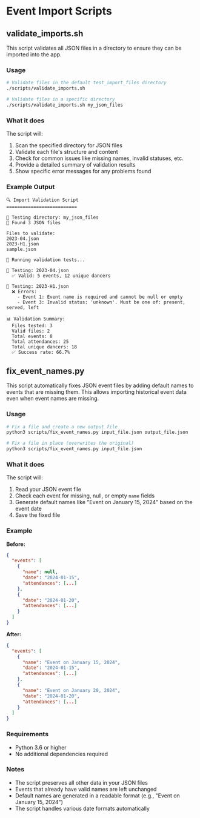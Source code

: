 # Event Import Scripts

## validate_imports.sh

This script validates all JSON files in a directory to ensure they can be imported into the app.

### Usage

```bash
# Validate files in the default test_import_files directory
./scripts/validate_imports.sh

# Validate files in a specific directory
./scripts/validate_imports.sh my_json_files
```

### What it does

The script will:
1. Scan the specified directory for JSON files
2. Validate each file's structure and content
3. Check for common issues like missing names, invalid statuses, etc.
4. Provide a detailed summary of validation results
5. Show specific error messages for any problems found

### Example Output

```
🔍 Import Validation Script
==========================

📁 Testing directory: my_json_files
📄 Found 3 JSON files

Files to validate:
2023-04.json
2023-H1.json
sample.json

🧪 Running validation tests...

📄 Testing: 2023-04.json
  ✅ Valid: 5 events, 12 unique dancers

📄 Testing: 2023-H1.json
  ❌ Errors:
    - Event 1: Event name is required and cannot be null or empty
    - Event 3: Invalid status: 'unknown'. Must be one of: present, served, left

📊 Validation Summary:
  Files tested: 3
  Valid files: 2
  Total events: 8
  Total attendances: 25
  Total unique dancers: 18
  ✅ Success rate: 66.7%
```

## fix_event_names.py

This script automatically fixes JSON event files by adding default names to events that are missing them. This allows importing historical event data even when event names are missing.

### Usage

```bash
# Fix a file and create a new output file
python3 scripts/fix_event_names.py input_file.json output_file.json

# Fix a file in place (overwrites the original)
python3 scripts/fix_event_names.py input_file.json
```

### What it does

The script will:
1. Read your JSON event file
2. Check each event for missing, null, or empty `name` fields
3. Generate default names like "Event on January 15, 2024" based on the event date
4. Save the fixed file

### Example

**Before:**
```json
{
  "events": [
    {
      "name": null,
      "date": "2024-01-15",
      "attendances": [...]
    },
    {
      "date": "2024-01-20",
      "attendances": [...]
    }
  ]
}
```

**After:**
```json
{
  "events": [
    {
      "name": "Event on January 15, 2024",
      "date": "2024-01-15",
      "attendances": [...]
    },
    {
      "name": "Event on January 20, 2024",
      "date": "2024-01-20",
      "attendances": [...]
    }
  ]
}
```

### Requirements

- Python 3.6 or higher
- No additional dependencies required

### Notes

- The script preserves all other data in your JSON files
- Events that already have valid names are left unchanged
- Default names are generated in a readable format (e.g., "Event on January 15, 2024")
- The script handles various date formats automatically 